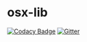 # osx-lib

[![Codacy Badge](https://api.codacy.com/project/badge/Grade/98387df37f4843f987ccf2f5682dc7cb)](https://www.codacy.com/app/raghavgautam/osx-lib?utm_source=github.com&utm_medium=referral&utm_content=raghavgautam/osx-lib&utm_campaign=badger)
[![Gitter](https://badges.gitter.im/Join%20Chat.svg)](https://gitter.im/raghavgautam/osx-lib?utm_source=badge&utm_medium=badge&utm_campaign=pr-badge&utm_content=badge)